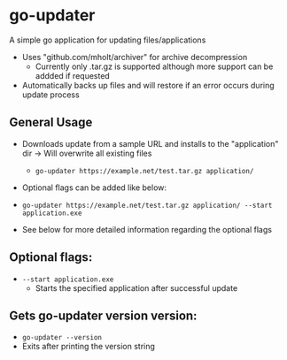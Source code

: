 # go-updater
A simple go application for updating files/applications

- Uses "github.com/mholt/archiver" for archive decompression 
  - Currently only .tar.gz is supported although more support can be addded if requested
- Automatically backs up files and will restore if an error occurs during update process

## General Usage
- Downloads update from a sample URL and installs to the "application" dir -> Will overwrite all existing files
  - `go-updater https://example.net/test.tar.gz application/`

- Optional flags can be added like below:
 - `go-updater https://example.net/test.tar.gz application/ --start application.exe`
 - See below for more detailed information regarding the optional flags

## Optional flags:
  - `--start application.exe`
    - Starts the specified application after successful update

## Gets go-updater version version:
  - `go-updater --version`
  - Exits after printing the version string
